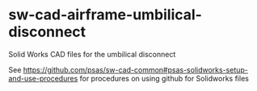 sw-cad-airframe-umbilical-disconnect
====================================

Solid Works CAD files for the umbilical disconnect

See https://github.com/psas/sw-cad-common#psas-solidworks-setup-and-use-procedures for procedures on using github for Solidworks files